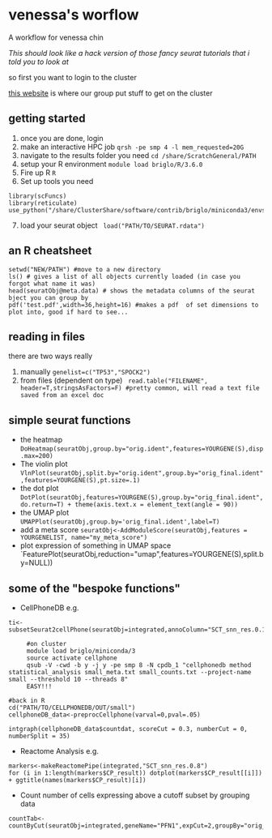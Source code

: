 # venessa's worflow
A workflow for venessa chin

*This should look like a hack version of those fancy seurat tutorials that i told you to look at*

so first you want to login to the cluster

[this website](https://intranet.gimr.garvan.org.au/display/PG/Wolfpack+SGE+Cheat+Sheet) is where our group put stuff to get on the cluster
## getting started

1) once you are done, login
2) make an interactive HPC job `qrsh -pe smp 4 -l mem_requested=20G`
3) navigate to the results folder you need `cd /share/ScratchGeneral/PATH`
4) setup your R environment `module load briglo/R/3.6.0`
5) Fire up R `R`
6) Set up tools you need
``` library(Seurat)
library(scFuncs) 
library(reticulate)
use_python("/share/ClusterShare/software/contrib/briglo/miniconda3/envs/magic/bin/python")
```
7) load your seurat object ` load("PATH/TO/SEURAT.rdata")`

## an R cheatsheet
```
setwd("NEW/PATH") #move to a new directory
ls() # gives a list of all objects currently loaded (in case you forgot what name it was)
head(seuratObj@meta.data) # shows the metadata columns of the seurat bject you can group by
pdf('test.pdf',width=36,height=16) #makes a pdf  of set dimensions to plot into, good if hard to see...

```

## reading in files
there are two ways really
1) manually `genelist=c("TP53","SPOCK2")`
2) from files (dependent on type) ` read.table("FILENAME", header=T,stringsAsFactors=F) #pretty common, will read a text file saved from an excel doc`

## simple seurat  functions
* the heatmap `DoHeatmap(seuratObj,group.by="orig.ident",features=YOURGENE(S),disp.max=200)`
* The violin plot `VlnPlot(seuratObj,split.by="orig.ident",group.by="orig_final.ident",features=YOURGENE(S),pt.size=.1)`
* the dot plot `DotPlot(seuratObj,features=YOURGENE(S),group.by="orig_final.ident",do.return=T) + theme(axis.text.x = element_text(angle = 90))`
* the UMAP plot `UMAPPlot(seuratObj,group.by='orig_final.ident',label=T)`
* add a meta score `seuratObj<-AddModuleScore(seuratObj,features = YOURGENELIST, name="my_meta_score")`
* plot expression of something in UMAP space `FeaturePlot(seuratObj,reduction="umap",features=YOURGENE(S),split.by=NULL))

## some of the "bespoke functions"
* CellPhoneDB e.g.
```
ti<-subsetSeurat2cellPhone(seuratObj=integrated,annoColumn="SCT_snn_res.0.15",no.cells=50,prefix="small")
     
     #on cluster
     module load briglo/miniconda/3
     source activate cellphone
     qsub -V -cwd -b y -j y -pe smp 8 -N cpdb_1 "cellphonedb method statistical_analysis small_meta.txt small_counts.txt --project-name small --threshold 10 --threads 8"
     EASY!!!

#back in R
cd("PATH/TO/CELLPHONEDB/OUT/small")
cellphoneDB_data<-preprocCellphone(varval=0,pval=.05)

intgraph(cellphoneDB_data$countdat, scoreCut = 0.3, numberCut = 0, numberSplit = 35)
```


* Reactome Analysis e.g.
```
markers<-makeReactomePipe(integrated,"SCT_snn_res.0.8")
for (i in 1:length(markers$CP_result)) dotplot(markers$CP_result[[i]]) + ggtitle(names(markers$CP_result)[i])
```


* Count number of cells expressing above a cutoff  subset by grouping data
```
countTab<-countByCut(seuratObj=integrated,geneName="PFN1",expCut=2,groupBy="orig_final.ident",splitBy="orig.ident")
```